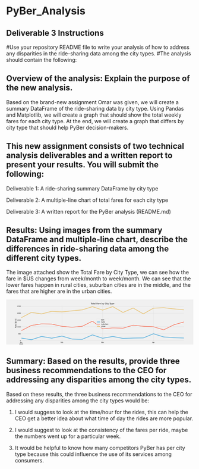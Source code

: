 # PyBer_Analysis
## Deliverable 3 Instructions

#Use your repository README file to write your analysis of how to address any disparities in the ride-sharing data among the city types.
#The analysis should contain the following:

## Overview of the analysis: Explain the purpose of the new analysis.
Based on the brand-new assignment Omar was given, we will create a summary DataFrame of the ride-sharing data by city type. Using Pandas and Matplotlib, we will create a graph that should show the total weekly fares for each city type. At the end, we will create a graph that differs by city type that should help PyBer decision-makers. 

## This new assignment consists of two technical analysis deliverables and a written report to present your results. You will submit the following:
Deliverable 1: A ride-sharing summary DataFrame by city type

Deliverable 2: A multiple-line chart of total fares for each city type

Deliverable 3: A written report for the PyBer analysis (README.md)

## Results: Using images from the summary DataFrame and multiple-line chart, describe the differences in ride-sharing data among the different city types.

The image attached show the Total Fare by City Type, we can see how the fare in $US changes from week/month to week/month. We can see that the lower fares happen in rural cities, suburban cities are in the middle, and the fares that are higher are in the urban cities. 

![Fig8](https://github.com/cbrito3/PyBer_Analysis/blob/main/Analysis/Fig8.png)

## Summary: Based on the results, provide three business recommendations to the CEO for addressing any disparities among the city types.

Based on these results, the three business recommendations to the CEO for addressing any disparities among the city types would be: 

1. I would suggess to look at the time/hour for the rides, this can help the CEO get a better idea about what time of day the rides are more popular. 

2. I would suggest to look at the consistency of the fares per ride, maybe the numbers went up for a particular week. 

3. It would be helpful to know how many competitors PyBer has per city type because this could influence the use of its services among consumers.
